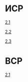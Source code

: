 # ИСР
[2.1](invartask2.1.py)

[2.2](invartask2.2.py)

[2.3](invartask2.3.py)

# ВСР
[2.1](vartask2.1.py)
